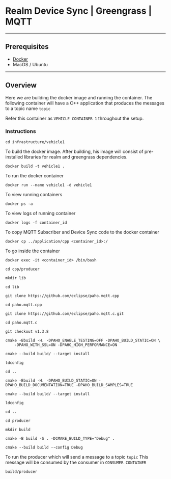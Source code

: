 # Realm Device Sync | Greengrass | MQTT
---

## Prerequisites

* [Docker](https://www.docker.com/products/docker-desktop/) 
* MacOS / Ubuntu

----

## Overview

Here we are building the docker image and running the container. The following container will have a C++ application that produces the messages to a topic name `topic`

Refer this container as `VEHICLE CONTAINER 1` throughout the setup.

### Instructions

```
cd infrastructure/vehicle1
```

To build the docker image. After building, his image will consist of pre-installed libraries for realm and greengrass dependencies.

```
docker build -t vehicle1 .
```

To run the docker container

```
docker run --name vehicle1 -d vehicle1
```

To view running containers

```
docker ps -a
```

To view logs of running container


```
docker logs -f container_id
```

To copy MQTT Subscriber and Device Sync code to the docker container

```
docker cp ../application/cpp <container_id>:/
```

To go inside the container

```
docker exec -it <container_id> /bin/bash
```

```
cd cpp/producer

mkdir lib

cd lib

git clone https://github.com/eclipse/paho.mqtt.cpp

cd paho.mqtt.cpp

git clone https://github.com/eclipse/paho.mqtt.c.git

cd paho.mqtt.c

git checkout v1.3.8

cmake -Bbuild -H. -DPAHO_ENABLE_TESTING=OFF -DPAHO_BUILD_STATIC=ON \
    -DPAHO_WITH_SSL=ON -DPAHO_HIGH_PERFORMANCE=ON

cmake --build build/ --target install

ldconfig

cd ..

cmake -Bbuild -H. -DPAHO_BUILD_STATIC=ON -DPAHO_BUILD_DOCUMENTATION=TRUE -DPAHO_BUILD_SAMPLES=TRUE

cmake --build build/ --target install

ldconfig

cd ..

cd producer

mkdir build

cmake -B build -S . -DCMAKE_BUILD_TYPE="Debug" .

cmake --build build --config Debug
```


To run the producer which will send a message to a topic `topic` This message will be consumed by the consumer in `CONSUMER CONTAINER`

```
build/producer
```
